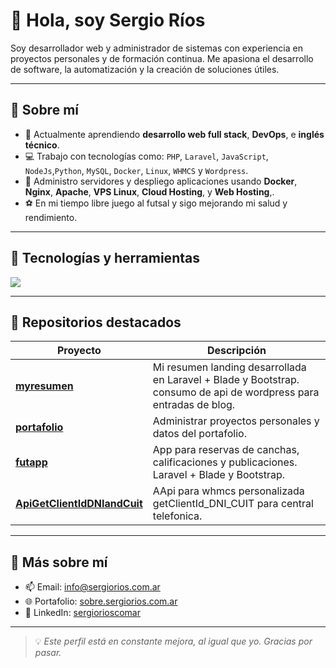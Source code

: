 # 👋 Hola, soy Sergio Ríos

Soy desarrollador web y administrador de sistemas con experiencia en proyectos personales y de formación continua. Me apasiona el desarrollo de software, la automatización y la creación de soluciones útiles.

---

## 🚀 Sobre mí
- 🌱 Actualmente aprendiendo **desarrollo web full stack**, **DevOps**, e **inglés técnico**.
- 💻 Trabajo con tecnologías como: `PHP`, `Laravel`, `JavaScript`, `NodeJs`,`Python`, `MySQL`, `Docker`, `Linux`, `WHMCS` y `Wordpress`.
- 🔧 Administro servidores y despliego aplicaciones usando **Docker**, **Nginx**, **Apache**, **VPS Linux**, **Cloud Hosting**, y **Web Hosting**,.
- ⚽ En mi tiempo libre juego al futsal y sigo mejorando mi salud y rendimiento.

---

## 🧰 Tecnologías y herramientas
<img src="https://skillicons.dev/icons?i=php,laravel,symfony,js,nodejs,express,python,django,mysql,mongodb,git,github,docker,linux,nginx,react,vue,html,css,bootstrap,wordpress" />

---

## 📂 Repositorios destacados

| Proyecto | Descripción |
|---|---|
| [**myresumen**](https://sobre.sergiorios.com.ar/) | Mi resumen landing desarrollada en Laravel + Blade y Bootstrap. consumo de api de wordpress para entradas de blog. |
| [**portafolio**](https://github.com/sergiorioscomar/portafolio) | Administrar proyectos personales y datos del portafolio. |
| [**futapp**](https://futapp.sergiorios.com.ar/) | App para reservas de canchas, calificaciones y publicaciones. Laravel + Blade  y Bootstrap.|
| [**ApiGetClientIdDNIandCuit**](https://github.com/sergiorioscomar/getclientiddnicuit) | AApi para whmcs personalizada getClientId_DNI_CUIT para central telefonica. |

---

## 📄 Más sobre mí

- 📫 Email: [info@sergiorios.com.ar](mailto:info@sergiorios.com.ar)
- 🌐 Portafolio: [sobre.sergiorios.com.ar](https://sobre.sergiorios.com.ar)
- 💼 LinkedIn: [sergiorioscomar](https://www.linkedin.com/in/sergiorioscomar/)

---

> 💡 *Este perfil está en constante mejora, al igual que yo. Gracias por pasar.*

